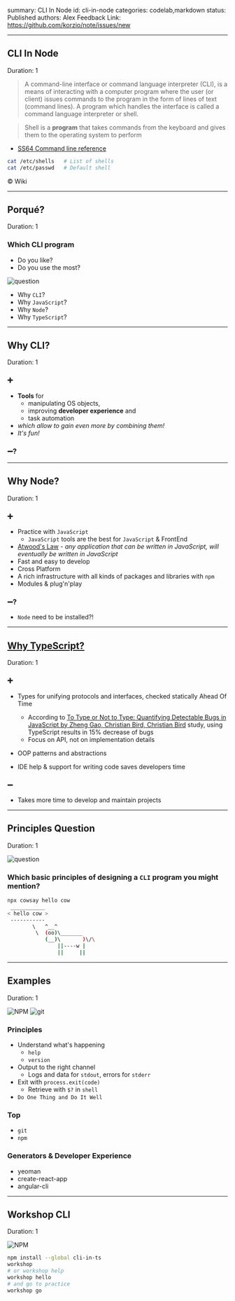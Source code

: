 summary: CLI In Node
id: cli-in-node
categories: codelab,markdown
status: Published 
authors: Alex
Feedback Link: https://github.com/korzio/note/issues/new

---

## CLI In Node
Duration: 1

> A command-line interface or command language interpreter (CLI), is a means of interacting with a computer program where the user (or client) issues commands to the program in the form of lines of text (command lines). A program which handles the interface is called a command language interpreter or shell.

> Shell is a **program** that takes commands from the keyboard and gives them to the operating system to perform

- [SS64 Command line reference](https://ss64.com/)

```bash
cat /etc/shells   # List of shells
cat /etc/passwd   # Default shell
```

© Wiki

---

## Porqué?
Duration: 1

### Which CLI program
- Do you like?
- Do you use the most?

![question](assets/question.png)
  
- Why `CLI`?
- Why `JavaScript`?
- Why `Node`?
- Why `TypeScript`?

---

## Why CLI?
Duration: 1

### ➕

- **Tools** for
  - manipulating OS objects,
  - improving **developer experience** and
  - task automation
- *which allow to gain even more by combining them!*
- *It's fun!*

### ➖?

---

## Why Node?
Duration: 1

### ➕

- Practice with `JavaScript`
  - `JavaScript` tools are the best for `JavaScript` & FrontEnd
- [Atwood's Law](https://blog.codinghorror.com/the-principle-of-least-power/) - *any application that can be written in JavaScript, will eventually be written in JavaScript*
- Fast and easy to develop
- Cross Platform
- A rich infrastructure with all kinds of packages and libraries with `npm` 
- Modules & plug'n'play

### ➖?
- `Node` need to be installed?!

---

## [Why TypeScript?](https://itnext.io/why-use-typescript-good-and-bad-reasons-ccd807b292fb)
Duration: 1

### ➕

- Types for unifying protocols and interfaces, checked statically Ahead Of Time
  - According to [To Type or Not to Type: Quantifying Detectable Bugs in JavaScript
  by Zheng Gao, Christian Bird, Christian Bird](http://ttendency.cs.ucl.ac.uk/projects/type_study/documents/type_study.pdf) study, using TypeScript results in 15% decrease of bugs
  - Focus on API, not on implementation details
  
- OOP patterns and abstractions
- IDE help & support for writing code saves developers time

### ➖

- Takes more time to develop and maintain projects

---

## Principles Question
Duration: 1

![question](assets/question_ru.png)

### Which basic principles of designing a `CLI` program you might mention?

```bash
npx cowsay hello cow
 ___________
< hello cow >
 -----------
        \   ^__^
         \  (oo)\_______
            (__)\       )\/\
                ||----w |
                ||     ||
```

---

## Examples
Duration: 1

![NPM](assets/icons/trim/npm.png)
![git](assets/git.png)

### Principles

- Understand what's happening
  - `help`
  - `version`
- Output to the right channel 
  - Logs and data for `stdout`, errors for `stderr`
- Exit with `process.exit(code)` 
  - Retrieve with `$?` in `shell`
- `Do One Thing and Do It Well`

### Top

- `git`
- `npm`

### Generators & Developer Experience

- yeoman
- create-react-app
- angular-cli

---

## Workshop CLI
Duration: 1

![NPM](assets/cli-in-ts.gif)

```bash
npm install --global cli-in-ts
workshop
# or workshop help
workshop hello
# and go to practice
workshop go
```
